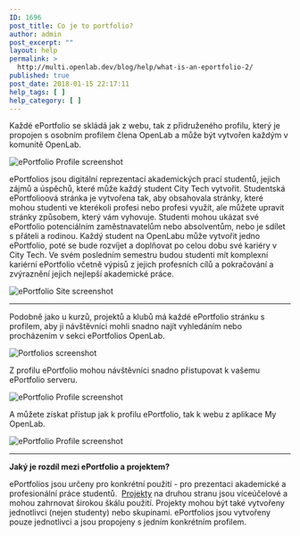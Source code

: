 ```yaml
---
ID: 1696
post_title: Co je to portfolio?
author: admin
post_excerpt: ""
layout: help
permalink: >
  http://multi.openlab.dev/blog/help/what-is-an-eportfolio-2/
published: true
post_date: 2018-01-15 22:17:11
help_tags: [ ]
help_category: [ ]
---
```

Každé ePortfolio se skládá jak z webu, tak z přidruženého profilu, který je propojen s osobním profilem člena OpenLab a může být vytvořen každým v komunitě OpenLab.

<img class="alignnone wp-image-36702 size-full" src="https://openlab.citytech.cuny.edu/wp-content/uploads/2012/08/What_Is_eportfolio_1_v2.png" alt="ePortfolio Profile screenshot" />

ePortfolios jsou digitální reprezentací akademických prací studentů, jejich zájmů a úspěchů, které může každý student City Tech vytvořit. Studentská ePortfolioová stránka je vytvořena tak, aby obsahovala stránky, které mohou studenti ve kterékoli profesi nebo profesi využít, ale můžete upravit stránky způsobem, který vám vyhovuje. Studenti mohou ukázat své ePortfolio potenciálním zaměstnavatelům nebo absolventům, nebo je sdílet s přáteli a rodinou. Každý student na OpenLabu může vytvořit jedno ePortfolio, poté se bude rozvíjet a doplňovat po celou dobu své kariéry v City Tech. Ve svém posledním semestru budou studenti mít komplexní kariérní ePortfolio včetně výpisů z jejich profesních cílů a pokračování a zvýraznění jejich nejlepší akademické práce.

<img class="alignnone wp-image-2792 size-full" src="https://openlab.citytech.cuny.edu/wp-content/uploads/2012/08/What_Is_eportfolio_2.png" alt="ePortfolio Site screenshot" />

_____________

Podobně jako u kurzů, projektů a klubů má každé ePortfolio stránku s profilem, aby ji návštěvníci mohli snadno najít vyhledáním nebo procházením v sekci ePortfolios OpenLab.

<img class="alignnone wp-image-36703 size-full" src="https://openlab.citytech.cuny.edu/wp-content/uploads/2012/08/What_Is_eportfolio_3_v2.png" alt="Portfolios screenshot" />

Z profilu ePortfolio mohou návštěvníci snadno přistupovat k vašemu ePortfolio serveru.

<img class="alignnone wp-image-36704 size-full" src="https://openlab.citytech.cuny.edu/wp-content/uploads/2012/08/What_Is_eportfolio_4_v2.png" alt="ePortfolio Profile screenshot" />

A můžete získat přístup jak k profilu ePortfolio, tak k webu z aplikace My OpenLab.

<img class="alignnone wp-image-36702 size-full" src="https://openlab.citytech.cuny.edu/wp-content/uploads/2012/08/What_Is_eportfolio_1_v2.png" alt="ePortfolio Profile screenshot" />

_____________

<strong>Jaký je rozdíl mezi ePortfolio a projektem?</strong>

ePortfolios jsou určeny pro konkrétní použití - pro prezentaci akademické a profesionální práce studentů.  <a title="Co je to projekt na OpenLab?" href="https://lab.urad.online/help/what-is-a-project-on-the-openlab/">Projekty</a> na druhou stranu jsou víceúčelové a mohou zahrnovat širokou škálu použití. Projekty mohou být také vytvořeny jednotlivci (nejen studenty) nebo skupinami. ePortfolios jsou vytvořeny pouze jednotlivci a jsou propojeny s jedním konkrétním profilem.